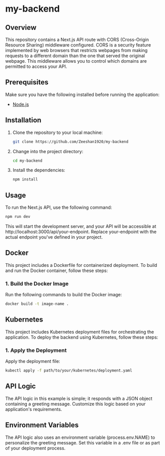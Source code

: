 # my-backend

## Overview

This repository contains a Next.js API route with CORS (Cross-Origin Resource Sharing) middleware configured. CORS is a security feature implemented by web browsers that restricts webpages from making requests to a different domain than the one that served the original webpage. This middleware allows you to control which domains are permitted to access your API.

## Prerequisites

Make sure you have the following installed before running the application:
- [Node.js](https://nodejs.org/en)

## Installation

1. Clone the repository to your local machine:
    ```bash
    git clone https://github.com/Zeeshan1920/my-backend
    ```

2. Change into the project directory:
    ```bash
    cd my-backend
    ```

3. Install the dependencies:
    ```bash
    npm install
    ```

## Usage

To run the Next.js API, use the following command:
```bash
npm run dev
```
This will start the development server, and your API will be accessible at http://localhost:3000/api/your-endpoint. Replace your-endpoint with the actual endpoint you've defined in your project.

## Docker

This project includes a Dockerfile for containerized deployment. To build and run the Docker container, follow these steps:

### 1. Build the Docker Image

Run the following commands to build the Docker image:

```bash
docker build -t image-name .
```

## Kubernetes

This project includes Kubernetes deployment files for orchestrating the application. To deploy the backend using Kubernetes, follow these steps:

### 1. Apply the Deployment

Apply the deployment file:

```bash
kubectl apply -f path/to/your/kubernetes/deployment.yaml
```

## API Logic
The API logic in this example is simple; it responds with a JSON object containing a greeting message. Customize this logic based on your application's requirements.

## Environment Variables
The API logic also uses an environment variable (process.env.NAME) to personalize the greeting message. Set this variable in a .env file or as part of your deployment process.

